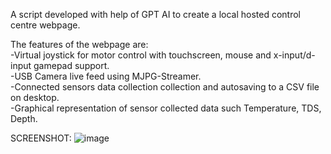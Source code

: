 A script developed with help of GPT AI to create a local hosted control centre webpage.

The features of the webpage are:\
-Virtual joystick for motor control with touchscreen, mouse and x-input/d-input gamepad support.\
-USB Camera live feed using MJPG-Streamer.\
-Connected sensors data collection collection and autosaving to a CSV file on desktop.\
-Graphical representation of sensor collected data such Temperature, TDS, Depth.

SCREENSHOT:
![image](https://github.com/user-attachments/assets/8fe8daf9-b34a-46b5-adda-174d807472b9)

